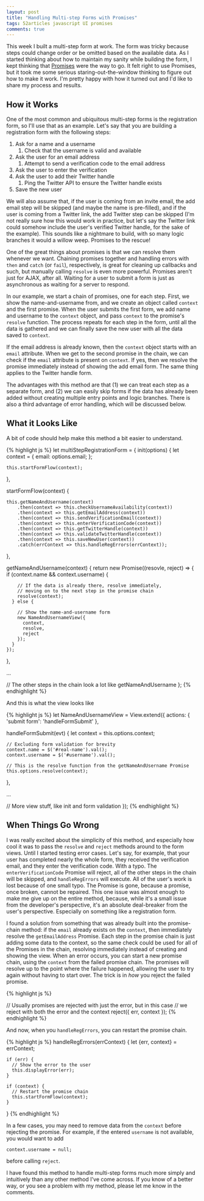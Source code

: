 ```yaml
---
layout: post
title: "Handling Multi-step Forms with Promises"
tags: 52articles javascript UI promises
comments: true
---
```


This week I built a multi-step form at work. The form was tricky because steps could change order or be omitted based on the available data. As I started thinking about how to maintain my sanity while building the form, I kept thinking that [Promises](https://developer.mozilla.org/en-US/docs/Web/JavaScript/Reference/Global_Objects/Promise) were the way to go. It felt right to use Promises, but it took me some serious staring-out-the-window thinking to figure out how to make it work. I'm pretty happy with how it turned out and I'd like to share my process and results.

## How it Works

One of the most common and ubiquitous multi-step forms is the registration form, so I'll use that as an example. Let's say that you are building a registration form with the following steps:

1. Ask for a name and a username
    1. Check that the username is valid and available
2. Ask the user for an email address
    1. Attempt to send a verification code to the email address
3. Ask the user to enter the verification
4. Ask the user to add their Twitter handle
    1. Ping the Twitter API to ensure the Twitter handle exists
5. Save the new user

We will also assume that, if the user is coming from an invite email, the add email step will be skipped (and maybe the name is pre-filled), and if the user is coming from a Twitter link, the add Twitter step can be skipped (I'm not really sure how this would work in practice, but let's say the Twitter link could somehow include the user's verified Twitter handle, for the sake of the example). This sounds like a nightmare to build, with so many logic branches it would a willow weep. Promises to the rescue!

One of the great things about promises is that we can resolve them whenever we want. Chaining promises together and handling errors with `then` and `catch` (or `fail`), respectively, is great for cleaning up callbacks and such, but manually calling `resolve` is even more powerful. Promises aren't just for AJAX, after all. Waiting for a user to submit a form is just as asynchronous as waiting for a server to respond.

In our example, we start a chain of promises, one for each step. First, we show the name-and-username from, and we create an object called `context` and the first promise. When the user submits the first form, we add name and username to the `context` object, and pass `context` to the promise's `resolve` function. The process repeats for each step in the form, until all the data is gathered and we can finally save the new user with all the data saved to `context`.

If the email address is already known, then the `context` object starts with an `email` attribute. When we get to the second promise in the chain, we can check if the `email` attribute is present on `context`. If yes, then we resolve the promise immediately instead of showing the add email form. The same thing applies to the Twitter handle form.

The advantages with this method are that (1) we can treat each step as a separate form, and (2) we can easily skip forms if the data has already been added without creating multiple entry points and logic branches. There is also a third advantage of error handling, which will be discussed below.

## What it Looks Like

A bit of code should help make this method a bit easier to understand.

{% highlight js %}
let multiStepRegistrationForm = {
  init(options) {
    let context = {
      email: options.email;
    };

    this.startFormFlow(context);
  },

  startFormFlow(context) {

    this.getNameAndUsername(context)
        .then(context => this.checkUsernameAvailability(context))
        .then(context => this.getEmailAddress(context))
        .then(context => this.sendVerificationEmail(context))
        .then(context => this.enterVerificationCode(context))
        .then(context => this.getTwitterHandle(context))
        .then(context => this.validateTwitterHandle(context))
        .then(context => this.saveNewUser(context))
        .catch(errContext => this.handleRegErrors(errContext));
  },

  getNameAndUsername(context) {
    return new Promise((resovle, reject) => {
      if (context.name && context.username) {

        // If the data is already there, resolve immediately,
        // moving on to the next step in the promise chain
        resolve(context);
      } else {

        // Show the name-and-username form
        new NameAndUsernameView({
          context,
          resolve,
          reject
        });
      }
    });
  },

  ...

  // The other steps in the chain look a lot like getNameAndUsername
};
{% endhighlight %}

And this is what the view looks like

{% highlight js %}
let NameAndUsernameView = View.extend({
  actions: {
    'submit form': 'handleFormSubmit'
  },

  handleFormSubmit(evt) {
    let context = this.options.context;

    // Excluding form validation for brevity
    context.name = $('#real-name').val();
    context.username = $('#username').val();

    // This is the resolve function from the getNameAndUsername Promise
    this.options.resolve(context);
  },

  ...

  // More view stuff, like init and form validation
});
{% endhighlight %}

## When Things Go Wrong

I was really excited about the simplicity of this method, and especially how cool it was to pass the `resolve` and `reject` methods around to the form views. Until I started testing error cases. Let's say, for example, that your user has completed nearly the whole form, they received the verification email, and they enter the verification code. With a typo. The `enterVerificationCode` Promise will reject, all of the other steps in the chain will be skipped, and `handleRegErrors` will execute. All of the user's work is lost because of one small typo. The Promise is gone, because a promise, once broken, cannot be repaired. This one issue was almost enough to make me give up on the entire method, because, while it's a small issue from the developer's perspective, it's an absolute deal-breaker from the user's perspective. Especially on something like a registration form.

I found a solution from something that was already built into the promise-chain method: if the `email` already exists on the `context`, then immediately resolve the `getEmailAddress` Promise. Each step in the promise chain is just adding some data to the context, so the same check could be used for all of the Promises in the chain, resolving immediately instead of creating and showing the view. When an error occurs, you can start a new promise chain, using the `context` from the failed promise chain. The promises will resolve up to the point where the failure happened, allowing the user to try again without having to start over. The trick is in _how_ you reject the failed promise.

{% highlight js %}

// Usually promises are rejected with just the error, but in this case
// we reject with both the error and the context
reject({
  err,
  context
});
{% endhighlight %}

And now, when you `handleRegErrors`, you can restart the promise chain.

{% highlight js %}
  handleRegErrors(errContext) {
    let {err, context} = errContext;

    if (err) {
      // Show the error to the user
      this.displayError(err);
    }

    if (context) {
      // Restart the promise chain
      this.startFormFlow(context);
    }
  }
{% endhighlight %}

In a few cases, you may need to remove data from the `context` before rejecting the promise. For example, if the entered `username` is not available, you would want to add

```
context.username = null;
```

before calling `reject`.

I have found this method to handle multi-step forms much more simply and intuitively than any other method I've come across. If you know of a better way, or you see a problem with my method, please let me know in the comments.
